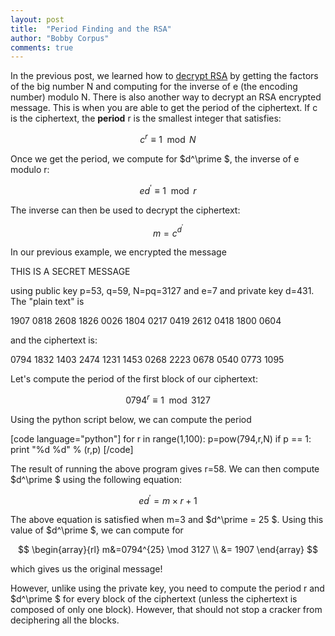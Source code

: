```yaml
---
layout: post
title:  "Period Finding and the RSA"
author: "Bobby Corpus"
comments: true
---
```


In the previous post, we learned how to <a href="/2017-10-15/how-rsa-works" rel="noopener" target="_blank">decrypt RSA</a> by getting the factors of the big number N and computing for the inverse of e (the encoding number) modulo N. There is also another way to decrypt an RSA encrypted message. This is when you are able to get the period of the ciphertext. If c is the ciphertext, the <strong>period</strong> r is the smallest integer that satisfies:

$$
c^r \equiv 1 \mod N
$$

Once we get the period, we compute for $d^\prime $, the inverse of e modulo r:

$$
ed^\prime \equiv 1 \mod r
$$

The inverse can then be used to decrypt the ciphertext:

$$
m=c^{d^\prime}
$$

 
In our previous example, we encrypted the message 

THIS IS A SECRET MESSAGE 

using public key p=53, q=59, N=pq=3127 and e=7 and private key d=431. The "plain text" is

1907 0818 2608 1826 0026 1804 0217 0419 2612 0418 1800 0604

and the ciphertext is:

0794 1832 1403 2474 1231 1453 0268 2223 0678 0540 0773 1095

Let's compute the period of the first block of our ciphertext:

$$
0794^r \equiv 1 \mod 3127
$$

Using the python script below, we can compute the period

[code language="python"]
for r in range(1,100):
   p=pow(794,r,N)
   if p == 1:
     print "%d %d" % (r,p)
[/code]

The result of running the above program gives r=58. We can then compute $d^\prime $ using the following equation:

$$
ed^\prime = m\times r + 1
$$

The above equation is satisfied when m=3 and $d^\prime = 25 $. Using this value of $d^\prime $, we can compute for 

$$
\begin{array}{rl}
m&=0794^{25} \mod 3127 \\
&= 1907
\end{array}
$$

which gives us the original message!

However, unlike using the private key, you need to compute the period r and $d^\prime $ for every block of the ciphertext (unless the ciphertext is composed of only one block). However, that should not stop a cracker from deciphering all the blocks.



